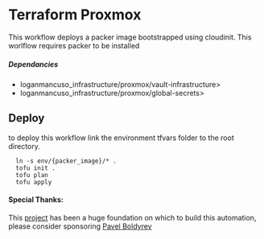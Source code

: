 # Terraform Proxmox

This workflow deploys a packer image bootstrapped using cloudinit. This worlflow requires packer to be installed

##### Dependancies
- loganmancuso_infrastructure/proxmox/vault-infrastructure>
- loganmancuso_infrastructure/proxmox/global-secrets>

## Deploy
to deploy this workflow link the environment tfvars folder to the root directory. 
```
  ln -s env/{packer_image}/* .
  tofu init .
  tofu plan
  tofu apply
```

#### Special Thanks:
This [project](https://github.com/bpg/terraform-provider-proxmox/tree/main) has been a huge foundation on which to build this automation, please consider sponsoring [Pavel Boldyrev](https://github.com/bpg)